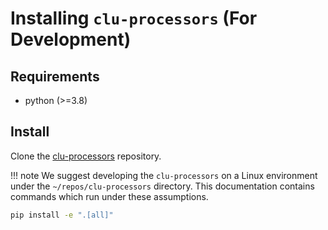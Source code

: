 # Installing `clu-processors` (For Development)

## Requirements

- python (>=3.8)

## Install

Clone the [clu-processors](https://github.com/lum-ai/clu-processors) repository.

!!! note
    We suggest developing the `clu-processors` on a Linux environment under the `~/repos/clu-processors` directory. This documentation contains commands which run under these assumptions.


```bash
pip install -e ".[all]"
```